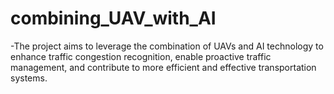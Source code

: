 # combining_UAV_with_AI
-The project aims to leverage the combination of UAVs and AI technology to enhance traffic congestion recognition, enable proactive traffic management, and contribute to more efficient and effective transportation systems.

